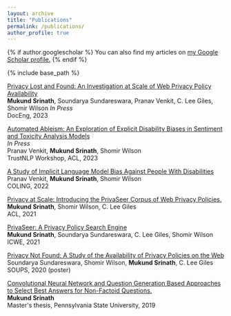 ```yaml
---
layout: archive
title: "Publications"
permalink: /publications/
author_profile: true
---
```


{% if author.googlescholar %}
  You can also find my articles on <u><a href="{{author.googlescholar}}">my Google Scholar profile</a>.</u>
{% endif %}

{% include base_path %}

[Privacy Lost and Found: An Investigation at Scale of Web Privacy Policy Availability]()<br>
<b>Mukund Srinath</b>, Soundarya Sundareswara, Pranav Venkit, C. Lee Giles, Shomir Wilson
*In Press*<br>
DocEng, 2023

[Automated Ableism: An Exploration of Explicit Disability Biases in Sentiment and Toxicity Analysis Models]() <br>
*In Press* <br>
Pranav Venkit, <b>Mukund Srinath</b>, Shomir Wilson<br>
TrustNLP Workshop, ACL, 2023

[A Study of Implicit Language Model Bias Against People With Disabilities](https://aclanthology.org/2022.coling-1.113.pdf)<br>
Pranav Venkit, <b>Mukund Srinath</b>, Shomir Wilson<br>
COLING, 2022

[Privacy at Scale:  Introducing the PrivaSeer Corpus of Web Privacy Policies.](https://aclanthology.org/2021.acl-long.532/)<br>
<b>Mukund Srinath</b>, Shomir Wilson, C. Lee Giles<br>
ACL, 2021

[PrivaSeer: A Privacy Policy Search Engine](https://link.springer.com/chapter/10.1007/978-3-030-74296-6_22)<br>
<b>Mukund Srinath</b>, Soundarya Sundareswara, C. Lee Giles, Shomir Wilson<br>
ICWE, 2021

[Privacy Not Found: A Study of the Availability of Privacy Policies on the Web](https://www.usenix.org/conference/soups2020/presentation/sundareswara)<br>
Soundarya Sundareswara, Shomir Wilson, <b>Mukund Srinath</b>, C. Lee Giles<br>
SOUPS, 2020
(poster)

[Convolutional Neural Network and Question Generation Based Approaches to Select Best Answers for Non-Factoid Questions.](https://etda.libraries.psu.edu/catalog/16516mus824)<br>
<b>Mukund Srinath</b><br>
Master's thesis, Pennsylvania State University, 2019